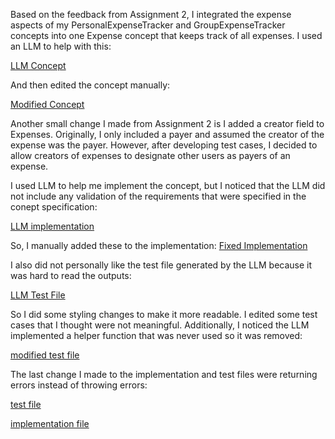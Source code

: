 Based on the feedback from Assignment 2, I  integrated the expense aspects of my PersonalExpenseTracker and GroupExpenseTracker concepts into one Expense concept that keeps track of all expenses. I used an LLM to help with this:

[LLM Concept](../../../context/design/brainstorming/expense_concept_brainstorm.md/steps/concept.8c8b9306.md)

And then edited the concept manually:

[Modified Concept](../../../context/design/concepts/Expense/Expense.md/steps/concept.811ad7ba.md)


Another small change I made from Assignment 2 is I added a creator field to Expenses. Originally, I only included a payer and assumed the creator of the expense was the payer. However, after developing test cases, I decided to allow creators of expenses to designate other users as payers of an expense.

I used LLM to help me implement the concept, but I noticed that the LLM did not include any validation of the requirements that were specified in the conept specification:

 [LLM implementation](../../../context/design/concepts/Expense/implementation.md/steps/response.b69c987d.md)

  So, I manually added these to the implementation:
 [Fixed Implementation](../../../context/design/concepts/Expense/implementation.md/steps/_.79e37ee7.md)


 I also did not personally like the test file generated by the LLM because it was hard to read the outputs:

 [LLM Test File](../../../context/design/concepts/Expense/testing.md/steps/response.3c927e51.md)

 So I did some styling changes to make it more readable. I edited some test cases that I thought were not meaningful. Additionally, I noticed the LLM implemented a helper function that was never used so it was removed:

[modified test file](../../../context/design/concepts/Expense/testing.md/steps/_.68ae5135.md)

The last change I made to the implementation and test files were returning errors instead of throwing errors:

[test file](../../../context/design/concepts/Expense/testing.md/steps/_.c2c0de5a.md)

[implementation file](../../../context/design/concepts/Expense/implementation.md/steps/_.7b4475ef.md)
